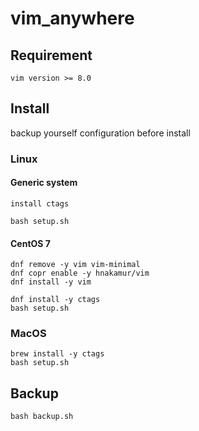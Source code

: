 # vim_anywhere

## Requirement
`vim version >= 8.0`

## Install

backup yourself configuration before install

### Linux
#### Generic system
`install ctags`
```shell
bash setup.sh
```

#### CentOS 7
```shell
dnf remove -y vim vim-minimal
dnf copr enable -y hnakamur/vim
dnf install -y vim

dnf install -y ctags
bash setup.sh
```

### MacOS
```shell
brew install -y ctags
bash setup.sh
```

## Backup
```shell
bash backup.sh
```
